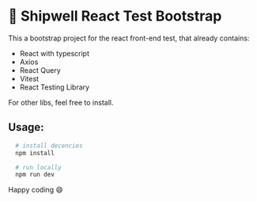 # 🚢 Shipwell React Test Bootstrap

This a bootstrap project for the react front-end test, that already contains:

- React with typescript
- Axios
- React Query
- Vitest 
- React Testing Library

For other libs, feel free to install.

## Usage:

```bash
  # install decencies 
  npm install

  # run locally
  npm run dev
```

Happy coding 😄